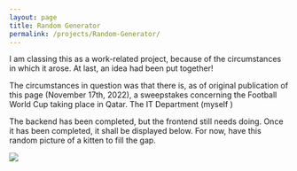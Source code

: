 ```yaml
---
layout: page
title: Random Generator
permalink: /projects/Random-Generator/
---
```


I am classing this as a work-related project, because of the circumstances in which it arose. At last, an idea had been put together!

The circumstances in question was that there is, as of original publication of this page (November 17th, 2022), a sweepstakes concerning the Football World Cup taking place in Qatar. The IT Department (myself )

The backend has been completed, but the frontend still needs doing. Once it has been completed, it shall be displayed below. For now, have this random picture of a kitten to fill the gap.

<img src="https://nationaltoday.com/wp-content/uploads/2020/07/Kitten-640x514.jpg">
